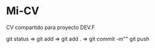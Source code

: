 # Mi-CV
CV compartido para proyecto DEV.F

git status =>
git add =>
git add . =>
git commit -m""
git push